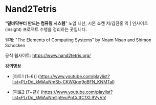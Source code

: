 # Nand2Tetris

"**밑바닥부터 만드는 컴퓨팅 시스템**" 노암 니산, 시몬 쇼켄 저/김진홍 역 | 인사이트(insight) 프로젝트 수행을 정리하는 곳입니다.

원제: "The Elements of Computing Systems" by Noam Nisan and Shimon Schocken

공식 웹사이트: https://www.nand2tetris.org/

**강의영상**

- [파트1 (1~6)] (https://www.youtube.com/playlist?list=PLrDd_kMiAuNmSb-CKWQqq9oBFN_KNMTaI)

- [파트2 (7~끝)] (https://www.youtube.com/playlist?list=PLrDd_kMiAuNmllp9vuPqCuttC1XL9VyVh)
